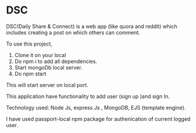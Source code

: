 # DSC
DSC(Daily Share &amp; Connect) is a web app (like quora and reddit)  which includes creating a post on which others can comment.

To use this project, 
1. Clone it on your local
2. Do npm i to add all dependencies.
3. Start mongoDb local server.
4. Do npm start

This will start server on local port. 

This application have functionality to add user (sign up )and sign In.

Technology used: Node Js, express Js , MongoDB, EJS (template engine).

I have used passport-local npm package for authenication of current logged user.
